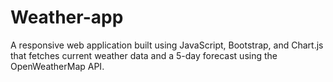 # Weather-app
A responsive web application built using JavaScript, Bootstrap, and Chart.js that fetches current weather data and a 5-day forecast using the OpenWeatherMap API.
